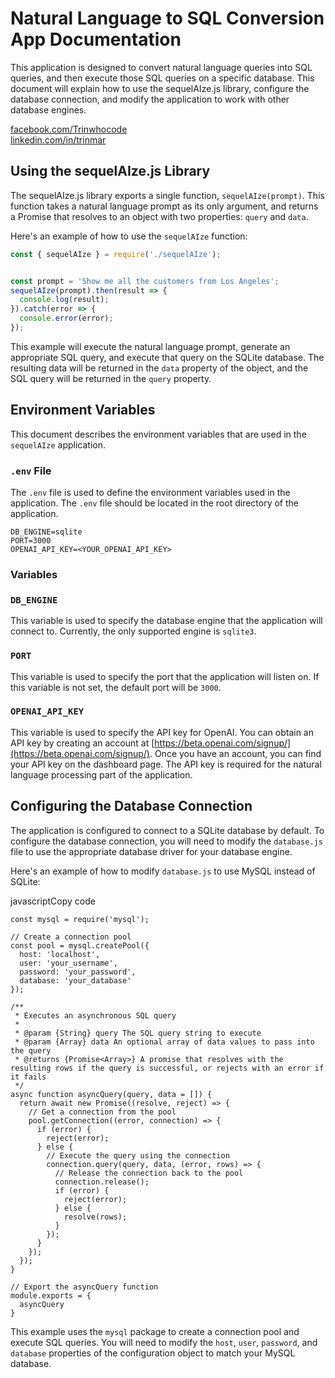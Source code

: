 # Natural Language to SQL Conversion App Documentation

This application is designed to convert natural language queries into SQL queries, and then execute those SQL queries on a specific database. This document will explain how to use the sequelAIze.js library, configure the database connection, and modify the application to work with other database engines.

[facebook.com/Trinwhocode](https://www.facebook.com/Trinwhocode)  
[linkedin.com/in/trinmar](https://www.linkedin.com/in/trinmar)

## Using the sequelAIze.js Library

The sequelAIze.js library exports a single function, `sequelAIze(prompt)`. This function takes a natural language prompt as its only argument, and returns a Promise that resolves to an object with two properties: `query` and `data`.

Here's an example of how to use the `sequelAIze` function:


```javascript
const { sequelAIze } = require('./sequelAIze');


const prompt = 'Show me all the customers from Los Angeles';
sequelAIze(prompt).then(result => {
  console.log(result);
}).catch(error => {
  console.error(error);
});
``` 

This example will execute the natural language prompt, generate an appropriate SQL query, and execute that query on the SQLite database. The resulting data will be returned in the `data` property of the object, and the SQL query will be returned in the `query` property.

## Environment Variables

This document describes the environment variables that are used in the `sequelAIze` application.

### `.env` File

The `.env` file is used to define the environment variables used in the application. The `.env` file should be located in the root directory of the application.

```dotenv
DB_ENGINE=sqlite
PORT=3000
OPENAI_API_KEY=<YOUR_OPENAI_API_KEY>
``` 

### Variables

### `DB_ENGINE`

This variable is used to specify the database engine that the application will connect to. Currently, the only supported engine is `sqlite3`.

### `PORT`

This variable is used to specify the port that the application will listen on. If this variable is not set, the default port will be `3000`.

### `OPENAI_API_KEY`

This variable is used to specify the API key for OpenAI. You can obtain an API key by creating an account at [https://beta.openai.com/signup/](https://beta.openai.com/signup/). Once you have an account, you can find your API key on the dashboard page. The API key is required for the natural language processing part of the application.

## Configuring the Database Connection

The application is configured to connect to a SQLite database by default. To configure the database connection, you will need to modify the `database.js` file to use the appropriate database driver for your database engine.

Here's an example of how to modify `database.js` to use MySQL instead of SQLite:

javascriptCopy code

```javascript// Import the MySQL module
const mysql = require('mysql');

// Create a connection pool
const pool = mysql.createPool({
  host: 'localhost',
  user: 'your_username',
  password: 'your_password',
  database: 'your_database'
});

/**
 * Executes an asynchronous SQL query
 * 
 * @param {String} query The SQL query string to execute
 * @param {Array} data An optional array of data values to pass into the query
 * @returns {Promise<Array>} A promise that resolves with the resulting rows if the query is successful, or rejects with an error if it fails
 */
async function asyncQuery(query, data = []) {
  return await new Promise((resolve, reject) => {
    // Get a connection from the pool
    pool.getConnection((error, connection) => {
      if (error) {
        reject(error);
      } else {
        // Execute the query using the connection
        connection.query(query, data, (error, rows) => {
          // Release the connection back to the pool
          connection.release();
          if (error) {
            reject(error);
          } else {
            resolve(rows);
          }
        });
      }
    });
  });
}

// Export the asyncQuery function
module.exports = {
  asyncQuery
}
``` 

This example uses the `mysql` package to create a connection pool and execute SQL queries. You will need to modify the `host`, `user`, `password`, and `database` properties of the configuration object to match your MySQL database.